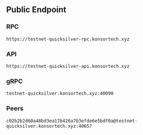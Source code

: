 ## Public Endpoint

### RPC
```
https://testnet-quicksilver-rpc.konsortech.xyz 
```

### API
```
https://testnet-quicksilver-api.konsortech.xyz 
```

### gRPC
```
testnet-quicksilver.konsortech.xyz:40090
```

### Peers
```
c02b2b2d60a48bd3ea17b426a7b3efde6e5bdf0a@testnet-quicksilver.konsortech.xyz:40657
```
